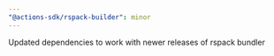 ```yaml
---
"@actions-sdk/rspack-builder": minor
---
```


Updated dependencies to work with newer releases of rspack bundler